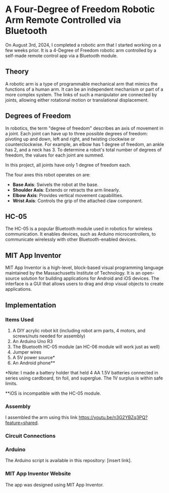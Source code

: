 # A Four-Degree of Freedom Robotic Arm Remote Controlled via Bluetooth

On August 3rd, 2024, I completed a robotic arm that I started working on a few weeks prior. It is a 4-Degree of Freedom robotic arm controlled by a self-made remote control app via a Bluetooth module.

## Theory

A robotic arm is a type of programmable mechanical arm that mimics the functions of a human arm. It can be an independent mechanism or part of a more complex system. The links of such a manipulator are connected by joints, allowing either rotational motion or translational displacement.

## Degrees of Freedom

In robotics, the term "degree of freedom" describes an axis of movement in a joint. Each joint can have up to three possible degrees of freedom: pivoting up and down, left and right, and twisting clockwise or counterclockwise. For example, an elbow has 1 degree of freedom, an ankle has 2, and a neck has 3. To determine a robot's total number of degrees of freedom, the values for each joint are summed.

In this project, all joints have only 1 degree of freedom each.

The four axes this robot operates on are:
- **Base Axis**: Swivels the robot at the base.
- **Shoulder Axis**: Extends or retracts the arm linearly.
- **Elbow Axis**: Provides vertical movement capabilities.
- **Wrist Axis**: Controls the grip of the attached claw component.

## HC-05

The HC-05 is a popular Bluetooth module used in robotics for wireless communication. It enables devices, such as Arduino microcontrollers, to communicate wirelessly with other Bluetooth-enabled devices.

## MIT App Inventor

MIT App Inventor is a high-level, block-based visual programming language maintained by the Massachusetts Institute of Technology. It is an open-source solution for building applications for Android and iOS devices. The interface is a GUI that allows users to drag and drop visual objects to create applications.

## Implementation

### Items Used
1. A DIY acrylic robot kit (including robot arm parts, 4 motors, and screws/nuts needed for assembly)
2. An Arduino Uno R3
3. The Bluetooth HC-05 module (an HC-06 module will work just as well)
4. Jumper wires
5. A 5V power source*
6. An Android phone**

*Note: I made a battery holder that held 4 AA 1.5V batteries connected in series using cardboard, tin foil, and superglue. The 1V surplus is within safe limits.

**iOS is incompatible with the HC-05 module.

### Assembly

I assembled the arm using this link https://youtu.be/n3G2YBZq3PQ?feature=shared.

### Circuit Connections

### Arduino

The Arduino script is available in this repository: [insert link].

### MIT App Inventor Website

The app was designed using MIT App Inventor.
